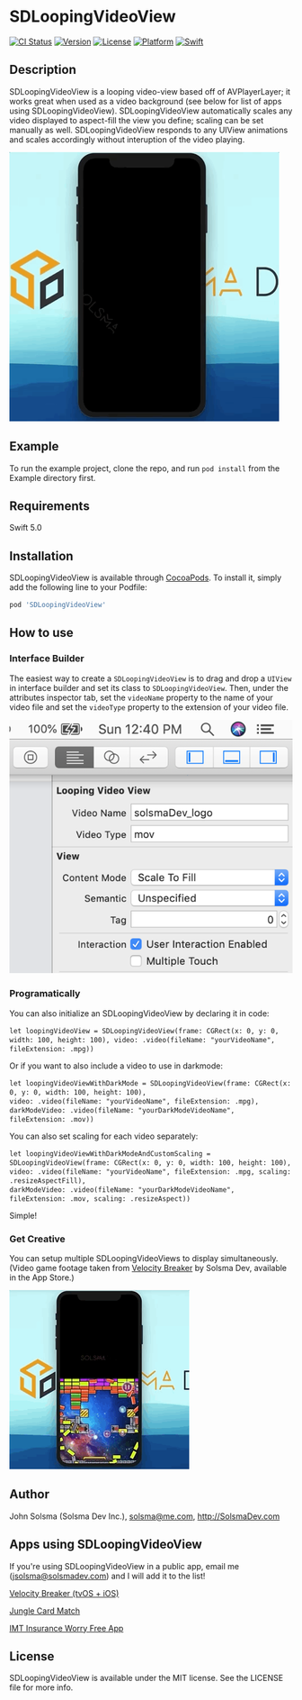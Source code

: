 # SDLoopingVideoView

[![CI Status](https://img.shields.io/travis/SolsmaHawk/SDLoopingVideoView.svg?style=flat)](https://travis-ci.org/SolsmaHawk/SDLoopingVideoView)
[![Version](https://img.shields.io/cocoapods/v/SDLoopingVideoView.svg?style=flat)](https://cocoapods.org/pods/SDLoopingVideoView)
[![License](https://img.shields.io/cocoapods/l/SDLoopingVideoView.svg?style=flat)](https://cocoapods.org/pods/SDLoopingVideoView)
[![Platform](https://img.shields.io/cocoapods/p/SDLoopingVideoView.svg?style=flat)](https://cocoapods.org/pods/SDLoopingVideoView)
[![Swift](https://img.shields.io/badge/Swift-5.0+-orange.svg)](https://swift.org)

## Description

SDLoopingVideoView is a looping video-view based off of AVPlayerLayer; it works great when used as a video background (see below for list of apps using SDLoopingVideoView). SDLoopingVideoView automatically scales any video  displayed to aspect-fill the view you define; scaling can be set manually as well. SDLoopingVideoView responds to any UIView animations and scales accordingly without interuption of the video playing.

![](Screenshots/SDLoopingVideoView_demo.gif)

## Example

To run the example project, clone the repo, and run `pod install` from the Example directory first.

## Requirements

Swift 5.0

## Installation

SDLoopingVideoView is available through [CocoaPods](https://cocoapods.org). To install
it, simply add the following line to your Podfile:

```ruby
pod 'SDLoopingVideoView'
```

## How to use

### Interface Builder

The easiest way to create a ```SDLoopingVideoView``` is to drag and drop a ```UIView``` in interface builder and set its class to ```SDLoopingVideoView```. Then, under the attributes inspector tab, set the ```videoName``` property to the name of your video file and set the ```videoType``` property to the extension of your video file.

![](Screenshots/attributesInspector.png)

### Programatically
You can also initialize an SDLoopingVideoView by declaring it in code:
```
let loopingVideoView = SDLoopingVideoView(frame: CGRect(x: 0, y: 0, width: 100, height: 100), video: .video(fileName: "yourVideoName", fileExtension: .mpg))
```
Or if you want to also include a video to use in darkmode:
```
let loopingVideoViewWithDarkMode = SDLoopingVideoView(frame: CGRect(x: 0, y: 0, width: 100, height: 100), 
video: .video(fileName: "yourVideoName", fileExtension: .mpg), 
darkModeVideo: .video(fileName: "yourDarkModeVideoName", fileExtension: .mov))
```
You can also set scaling for each video separately:

```
let loopingVideoViewWithDarkModeAndCustomScaling = SDLoopingVideoView(frame: CGRect(x: 0, y: 0, width: 100, height: 100), 
video: .video(fileName: "yourVideoName", fileExtension: .mpg, scaling: .resizeAspectFill), 
darkModeVideo: .video(fileName: "yourDarkModeVideoName", fileExtension: .mov, scaling: .resizeAspect))
```

Simple!

### Get Creative
You can setup multiple SDLoopingVideoViews to display simultaneously. (Video game footage taken from [Velocity Breaker](https://itunes.apple.com/us/app/velocity-breaker/id1201572614?mt=8) by Solsma Dev, available in the App Store.)

![](Screenshots/SDLoopingVideoView_twovideoDemo.gif)

## Author

John Solsma (Solsma Dev Inc.), solsma@me.com, http://SolsmaDev.com

## Apps using SDLoopingVideoView
If you're using SDLoopingVideoView in a public app, email me (jsolsma@solsmadev.com) and I will add it to the list!

[Velocity Breaker (tvOS + iOS)](https://itunes.apple.com/us/app/velocity-breaker/id1201572614?mt=8)

[Jungle Card Match](https://itunes.apple.com/us/app/jungle-card-match/id1452078620?mt=8)

[IMT Insurance Worry Free App](https://itunes.apple.com/us/app/worry-free/id739974896?mt=8)


## License

SDLoopingVideoView is available under the MIT license. See the LICENSE file for more info.
